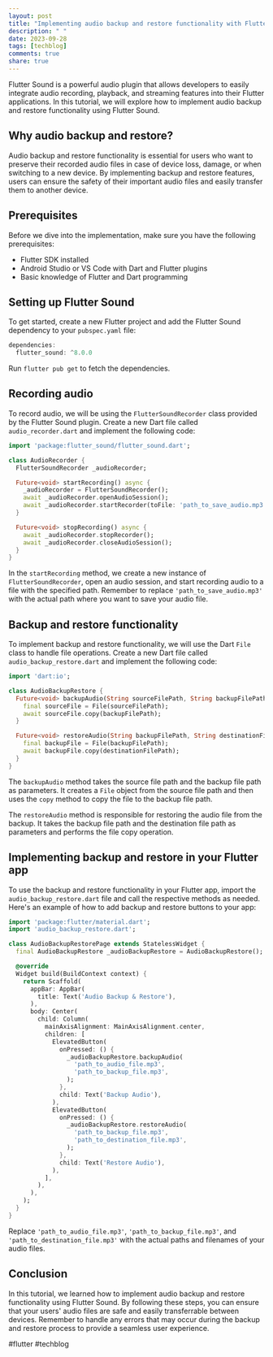 ```yaml
---
layout: post
title: "Implementing audio backup and restore functionality with Flutter Sound"
description: " "
date: 2023-09-28
tags: [techblog]
comments: true
share: true
---
```


Flutter Sound is a powerful audio plugin that allows developers to easily integrate audio recording, playback, and streaming features into their Flutter applications. In this tutorial, we will explore how to implement audio backup and restore functionality using Flutter Sound.

## Why audio backup and restore?

Audio backup and restore functionality is essential for users who want to preserve their recorded audio files in case of device loss, damage, or when switching to a new device. By implementing backup and restore features, users can ensure the safety of their important audio files and easily transfer them to another device.

## Prerequisites

Before we dive into the implementation, make sure you have the following prerequisites:

- Flutter SDK installed
- Android Studio or VS Code with Dart and Flutter plugins
- Basic knowledge of Flutter and Dart programming

## Setting up Flutter Sound

To get started, create a new Flutter project and add the Flutter Sound dependency to your `pubspec.yaml` file:

```dart
dependencies:
  flutter_sound: ^8.0.0
```

Run `flutter pub get` to fetch the dependencies.

## Recording audio

To record audio, we will be using the `FlutterSoundRecorder` class provided by the Flutter Sound plugin. Create a new Dart file called `audio_recorder.dart` and implement the following code:

```dart
import 'package:flutter_sound/flutter_sound.dart';

class AudioRecorder {
  FlutterSoundRecorder _audioRecorder;

  Future<void> startRecording() async {
    _audioRecorder = FlutterSoundRecorder();
    await _audioRecorder.openAudioSession();
    await _audioRecorder.startRecorder(toFile: 'path_to_save_audio.mp3', codec: Codec.aacMP4);
  }

  Future<void> stopRecording() async {
    await _audioRecorder.stopRecorder();
    await _audioRecorder.closeAudioSession();
  }
}
```

In the `startRecording` method, we create a new instance of `FlutterSoundRecorder`, open an audio session, and start recording audio to a file with the specified path. Remember to replace `'path_to_save_audio.mp3'` with the actual path where you want to save your audio file.

## Backup and restore functionality

To implement backup and restore functionality, we will use the Dart `File` class to handle file operations. Create a new Dart file called `audio_backup_restore.dart` and implement the following code:

```dart
import 'dart:io';

class AudioBackupRestore {
  Future<void> backupAudio(String sourceFilePath, String backupFilePath) async {
    final sourceFile = File(sourceFilePath);
    await sourceFile.copy(backupFilePath);
  }

  Future<void> restoreAudio(String backupFilePath, String destinationFilePath) async {
    final backupFile = File(backupFilePath);
    await backupFile.copy(destinationFilePath);
  }
}
```

The `backupAudio` method takes the source file path and the backup file path as parameters. It creates a `File` object from the source file path and then uses the `copy` method to copy the file to the backup file path.

The `restoreAudio` method is responsible for restoring the audio file from the backup. It takes the backup file path and the destination file path as parameters and performs the file copy operation.

## Implementing backup and restore in your Flutter app

To use the backup and restore functionality in your Flutter app, import the `audio_backup_restore.dart` file and call the respective methods as needed. Here's an example of how to add backup and restore buttons to your app:

```dart
import 'package:flutter/material.dart';
import 'audio_backup_restore.dart';

class AudioBackupRestorePage extends StatelessWidget {
  final AudioBackupRestore _audioBackupRestore = AudioBackupRestore();

  @override
  Widget build(BuildContext context) {
    return Scaffold(
      appBar: AppBar(
        title: Text('Audio Backup & Restore'),
      ),
      body: Center(
        child: Column(
          mainAxisAlignment: MainAxisAlignment.center,
          children: [
            ElevatedButton(
              onPressed: () {
                _audioBackupRestore.backupAudio(
                  'path_to_audio_file.mp3',
                  'path_to_backup_file.mp3',
                );
              },
              child: Text('Backup Audio'),
            ),
            ElevatedButton(
              onPressed: () {
                _audioBackupRestore.restoreAudio(
                  'path_to_backup_file.mp3',
                  'path_to_destination_file.mp3',
                );
              },
              child: Text('Restore Audio'),
            ),
          ],
        ),
      ),
    );
  }
}
```

Replace `'path_to_audio_file.mp3'`, `'path_to_backup_file.mp3'`, and `'path_to_destination_file.mp3'` with the actual paths and filenames of your audio files.

## Conclusion

In this tutorial, we learned how to implement audio backup and restore functionality using Flutter Sound. By following these steps, you can ensure that your users' audio files are safe and easily transferrable between devices. Remember to handle any errors that may occur during the backup and restore process to provide a seamless user experience.

#flutter #techblog